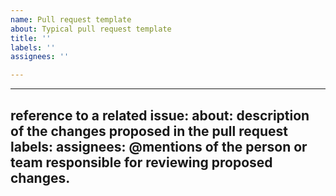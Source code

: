 ```yaml
---
name: Pull request template
about: Typical pull request template
title: ''
labels: ''
assignees: ''

---
```


---
reference to a related issue: 
about: description of the changes proposed in the pull request
labels: 
assignees: @mentions of the person or team responsible for reviewing proposed changes.
---
